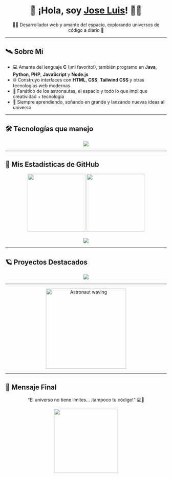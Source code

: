 <!-- Fondo simulado con una imagen de estrellas -->
<h1 align="center">🚀 ¡Hola, soy <a href="https://github.com/JoseLuisBello">Jose Luis</a>! 🧑‍🚀</h1>

<p align="center">
  👨‍🚀 Desarrollador web y amante del espacio, explorando universos de código a diario 🌌
</p>

---

## 🛰️ Sobre Mí

- 💻 Amante del lenguaje **C** (¡mi favorito!), también programo en **Java**, **Python**, **PHP**, **JavaScript** y **Node.js**
- 🌐 Construyo interfaces con **HTML**, **CSS**, **Tailwind CSS** y otras tecnologías web modernas
- 🚀 Fanático de los astronautas, el espacio y todo lo que implique creatividad + tecnología
- 🎯 Siempre aprendiendo, soñando en grande y lanzando nuevas ideas al universo

---

## 🛠️ Tecnologías que manejo

<p align="center">
  <img src="https://skillicons.dev/icons?i=c,java,python,php,js,nodejs,html,css,tailwind,vscode,git,linux" />
</p>

---

## 🌠 Mis Estadísticas de GitHub

<p align="center">
  <img height="180em" src="https://github-readme-stats.vercel.app/api?username=JoseLuisBello&show_icons=true&theme=tokyonight&count_private=true" />
  <img height="180em" src="https://github-readme-stats.vercel.app/api/top-langs/?username=JoseLuisBello&layout=compact&theme=tokyonight" />
  <br/><br/>
  <img src="https://github-readme-streak-stats.herokuapp.com/?user=JoseLuisBello&theme=tokyonight" />
</p>

---

## 🪐 Proyectos Destacados

<p align="center">
  <a href="https://github.com/JoseLuisBello/JoseLuisBello">
    <img src="https://github-readme-stats.vercel.app/api/pin/?username=JoseLuisBello&repo=JoseLuisBello&theme=tokyonight" />
  </a>
</p>

---

<p align="center">
  <img src="https://media.giphy.com/media/3o6Zt481isNVuQI1l6/giphy.gif" width="250px" alt="Astronaut waving"/>
</p>

---

## 🌌 Mensaje Final

<p align="center">
  “El universo no tiene límites... ¡tampoco tu código!” 💻🚀
</p>

<p align="center">
  <img src="https://media.giphy.com/media/L8K62iTDkzGX6/giphy.gif" width="200px" />
</p>
